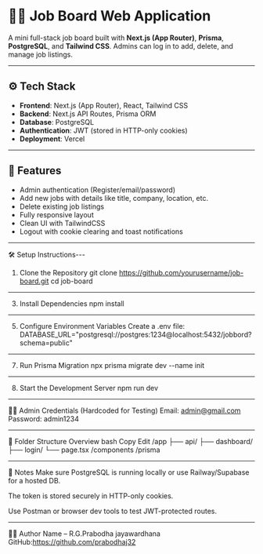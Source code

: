 # 🧑‍💼 Job Board Web Application

A mini full-stack job board built with **Next.js (App Router)**, **Prisma**, **PostgreSQL**, and **Tailwind CSS**. Admins can log in to add, delete, and manage job listings.

---


## ⚙️ Tech Stack

- **Frontend**: Next.js (App Router), React, Tailwind CSS
- **Backend**: Next.js API Routes, Prisma ORM
- **Database**: PostgreSQL
- **Authentication**: JWT (stored in HTTP-only cookies)
- **Deployment**: Vercel

---

## 📸 Features

- Admin authentication (Register/email/password)
- Add new jobs with details like title, company, location, etc.
- Delete existing job listings
- Fully responsive  layout
- Clean UI with TailwindCSS
- Logout with cookie clearing and toast notifications

---

🛠️ Setup Instructions---

1. Clone the Repository
git clone https://github.com/yourusername/job-board.git
cd job-board

---

3. Install Dependencies
npm install

---

5. Configure Environment Variables
Create a .env file:
DATABASE_URL="postgresql://postgres:1234@localhost:5432/jobbord?schema=public"
---
7. Run Prisma Migration
npx prisma migrate dev --name init
---
8. Start the Development Server
npm run dev
---
👨‍💻 Admin Credentials (Hardcoded for Testing)
Email: admin@gmail.com
Password: admin1234

---






📂 Folder Structure Overview
bash
Copy
Edit
/app
  ├── api/
  ├── dashboard/
  ├── login/
  └── page.tsx
/components
/prisma









---

📌 Notes
Make sure PostgreSQL is running locally or use Railway/Supabase for a hosted DB.

The token is stored securely in HTTP-only cookies.

Use Postman or browser dev tools to test JWT-protected routes.

---

🧑‍🎓 Author
Name – R.G.Prabodha jayawardhana
GitHub:https://github.com/prabodhaj32


